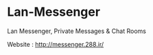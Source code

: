 Lan-Messenger
=============

Lan Messenger, Private Messages &amp; Chat Rooms

Website : http://messenger.288.ir/



